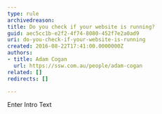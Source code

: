 ```yaml
---
type: rule
archivedreason: 
title: Do you check if your website is running?
guid: aec5cc1b-e2f2-4f74-8080-452f7e2a0ad9
uri: do-you-check-if-your-website-is-running
created: 2016-08-22T17:41:00.0000000Z
authors:
- title: Adam Cogan
  url: https://ssw.com.au/people/adam-cogan
related: []
redirects: []

---
```



Enter Intro Text
<br><excerpt class='endintro'></excerpt><br>



